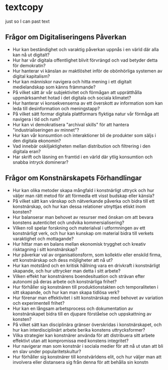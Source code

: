 # textcopy
just so I can past text
## Frågor om Digitaliseringens Påverkan
- Hur kan beständighet och varaktig påverkan uppnås i en värld där alla kan nå ut digitalt?
- Hur har vår digitala offentlighet blivit förvrängd och vad betyder detta för demokratin?
- Hur hanterar vi känslan av maktlöshet inför de obönhörliga systemen av digital kapitalism?
- Hur kan människor navigera och hitta mening i ett digitalt medielandskap som känns främmande?
- På vilket sätt är vår subjektivitet och förmågan att upprätthålla uppmärksamhet hotad i det digitala och sociala klimatet?
- Hur hanterar vi konsekvenserna av ett överskott av information som kan leda till desinformation och meningstapp?
- På vilket sätt formar digitala plattformars flyktiga natur vår förmåga att navigera i tid och rum?
- Hur kan vi demokratisera "archival skills" för att hantera "industrialiseringen av minnet"?
- Hur kan vår konsumtion och interaktioner bli de produkter som säljs i den digitala ekonomin?
- Vad innebär oskiljaktigheten mellan distribution och filtrering i den digitala eran?
- Har skrift och läsning en framtid i en värld där ytlig konsumtion och snabba intryck dominerar?

## Frågor om Konstnärskapets Förhandlingar
- Hur kan olika metoder skapa mångfald i konstnärligt uttryck och hur väljer man rätt metod för att förmedla ett visst budskap eller känsla?
- På vilket sätt kan vänskap och nätverkande påverka och bidra till ett konstnärskap, och hur kan dessa relationer utnyttjas etiskt inom konsten?
- Hur balanserar man behovet av resurser med önskan om att bevara konstens autenticitet och undvika kommersialisering?
- Vilken roll spelar forskning och materialval i utformningen av ett konstnärligt verk, och hur kan kunskap om material bidra till verkets varaktighet och mottagande?
- Hur hittar man en balans mellan ekonomisk trygghet och kreativ risktagning i sitt konstnärskap?
- Hur påverkar val av organisationsform, som kollektiv eller enskild firma, ett konstnärskap och dess möjligheter att nå ut?
- Hur kan motstånd och en kritisk hållning vara en drivkraft i konstnärligt skapande, och hur uttrycker man detta i sitt arbete?
- Vilken effekt har konstnärens boendesituation och strävan efter autonomi på deras arbete och konstnärliga frihet?
- Hur förhåller sig konstnären till produktionstakten och temporaliteten i sitt skapande, och hur kan man skapa tidlösa verk?
- Hur förenar man effektivitet i sitt konstnärskap med behovet av variation och experimentell frihet?
- Hur kan en långsam arbetsprocess och dokumentation av konstnärskapet bidra till en djupare förståelse och uppskattning av konsten?
- På vilket sätt kan disciplinära gränser överskridas i konstnärskapet, och hur kan interdisciplinärt arbete berika konstens uttrycksformer?
- Vilka strategier kan konstnärer använda för att distribuera sitt arbete effektivt utan att kompromissa med konstens integritet?
- Hur navigerar man som konstnär i sociala medier för att nå ut utan att bli en slav under popularitetskultur?
- Hur förhåller sig konstnärer till konstvärldens elit, och hur väljer man att involvera eller distansera sig från denna för att behålla sin konstn
